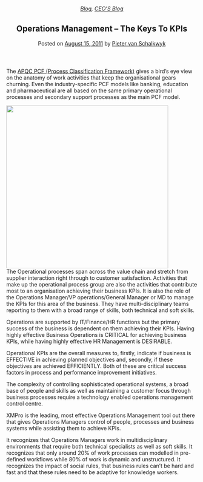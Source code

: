 
<article class="post-250 post type-post status-publish format-standard has-post-thumbnail hentry category-blog category-pieter-blog" id="post-250">
<div class="article-inner">
<header class="entry-header">
<div class="entry-header-text entry-header-text-top text-center">
<h6 class="entry-category is-xsmall"><a href="https://xmpro.com/category/blog/" rel="category tag">Blog</a>, <a href="https://xmpro.com/category/blog/pieter-blog/" rel="category tag">CEO'S Blog</a></h6><h1 class="entry-title">Operations Management – The Keys To KPIs</h1><div class="entry-divider is-divider small"></div>
<div class="entry-meta uppercase is-xsmall">
<span class="posted-on">Posted on <a href="https://xmpro.com/operations-management-the-keys-to-kpis/" rel="bookmark"><time class="entry-date published updated" datetime="2011-08-15T06:17:14+00:00">August 15, 2011</time></a></span> <span class="byline">by <span class="meta-author vcard"><a class="url fn n" href="https://xmpro.com/author/pietervs/">Pieter van Schalkwyk</a></span></span> </div>
</div>
</header>
<div class="entry-content single-page">
<p>The <a href="http://www.apqc.org/process-classification-framework" rel="noopener noreferrer" target="_blank">APQC PCF (Process Classification Framework)</a> gives a bird’s eye view on the anatomy of work activities that keep the organisational gears churning. Even the industry-specific PCF models like banking, education and pharmaceutical are all based on the same primary operational processes and secondary support processes as the main PCF model.</p>
<p><a href="https://xmpro.com/wp-content/uploads/2011/08/apqc_pcf.png"><img height="429" src="https://xmpro.com/wp-content/uploads/2011/08/apqc_pcf.png" width="427"/>
</a><br/>
The Operational processes span across the value chain and stretch from supplier interaction right through to customer satisfaction. Activities that make up the operational process group are also the activities that contribute most to an organisation achieving their business KPIs. It is also the role of the Operations Manager/VP operations/General Manager or MD to manage the KPIs for this area of the business. They have multi-disciplinary teams reporting to them with a broad range of skills, both technical and soft skills.</p>
<p>Operations are supported by IT/Finance/HR functions but the primary success of the business is dependent on them achieving their KPIs. Having highly effective Business Operations is CRITICAL for achieving business KPIs, while having highly effective HR Management is DESIRABLE.</p>
<p>Operational KPIs are the overall measures to, firstly, indicate if business is EFFECTIVE in achieving planned objectives and, secondly, if these objectives are achieved EFFICIENTLY. Both of these are critical success factors in process and performance improvement initiatives.</p>
<p>The complexity of controlling sophisticated operational systems, a broad base of people and skills as well as maintaining a customer focus through business processes require a technology enabled operations management control centre.</p>
<p>XMPro is the leading, most effective Operations Management tool out there that gives Operations Managers control of people, processes and business systems while assisting them to achieve KPIs.</p>
<p>It recognizes that Operations Managers work in multidisciplinary environments that require both technical specialists as well as soft skills. It recognizes that only around 20% of work processes can modelled in pre-defined workflows while 80% of work is dynamic and unstructured. It recognizes the impact of social rules, that business rules can’t be hard and fast and that these rules need to be adaptive for knowledge workers. </p>
<div class="blog-share text-center"><div class="is-divider medium"></div><div class="social-icons share-icons share-row relative"><a aria-label="Share on WhatsApp" class="icon button circle is-outline tooltip whatsapp show-for-medium" data-action="share/whatsapp/share" href="whatsapp://send?text=Operations%20Management%20%26%238211%3B%20The%20Keys%20To%20KPIs - https://xmpro.com/operations-management-the-keys-to-kpis/" title="Share on WhatsApp"><i class="icon-whatsapp"></i></a><a aria-label="Share on Facebook" class="icon button circle is-outline tooltip facebook" data-label="Facebook" href="https://www.facebook.com/sharer.php?u=https://xmpro.com/operations-management-the-keys-to-kpis/" onclick="window.open(this.href,this.title,'width=500,height=500,top=300px,left=300px'); return false;" rel="noopener nofollow" target="_blank" title="Share on Facebook"><i class="icon-facebook"></i></a><a aria-label="Share on Twitter" class="icon button circle is-outline tooltip twitter" href="https://twitter.com/share?url=https://xmpro.com/operations-management-the-keys-to-kpis/" onclick="window.open(this.href,this.title,'width=500,height=500,top=300px,left=300px'); return false;" rel="noopener nofollow" target="_blank" title="Share on Twitter"><i class="icon-twitter"></i></a><a aria-label="Email to a Friend" class="icon button circle is-outline tooltip email" href="/cdn-cgi/l/email-protection#d9e6aaacbbb3bcbaade496a9bcabb8adb0b6b7aafcebe994b8b7b8bebcb4bcb7adfcebe9fcebeffcebeae1ebe8e8fcea9bfcebe98db1bcfcebe992bca0aafcebe98db6fcebe9928990aaffbbb6bda0e49ab1bcbab2fcebe9adb1b0aafcebe9b6acadfcea98fcebe9b1adada9aafcea98fceb9ffceb9fa1b4a9abb6f7bab6b4fceb9fb6a9bcabb8adb0b6b7aaf4b4b8b7b8bebcb4bcb7adf4adb1bcf4b2bca0aaf4adb6f4b2a9b0aafceb9f" rel="nofollow" title="Email to a Friend"><i class="icon-envelop"></i></a><a aria-label="Pin on Pinterest" class="icon button circle is-outline tooltip pinterest" href="https://pinterest.com/pin/create/button?url=https://xmpro.com/operations-management-the-keys-to-kpis/&amp;media=https://xmpro.com/wp-content/uploads/2011/08/apqc_pcf.png&amp;description=Operations%20Management%20%26%238211%3B%20The%20Keys%20To%20KPIs" onclick="window.open(this.href,this.title,'width=500,height=500,top=300px,left=300px'); return false;" rel="noopener nofollow" target="_blank" title="Pin on Pinterest"><i class="icon-pinterest"></i></a><a aria-label="Share on LinkedIn" class="icon button circle is-outline tooltip linkedin" href="https://www.linkedin.com/shareArticle?mini=true&amp;url=https://xmpro.com/operations-management-the-keys-to-kpis/&amp;title=Operations%20Management%20%26%238211%3B%20The%20Keys%20To%20KPIs" onclick="window.open(this.href,this.title,'width=500,height=500,top=300px,left=300px'); return false;" rel="noopener nofollow" target="_blank" title="Share on LinkedIn"><i class="icon-linkedin"></i></a></div></div></div>
<nav class="navigation-post" id="nav-below" role="navigation">
<div class="flex-row next-prev-nav bt bb">
<div class="flex-col flex-grow nav-prev text-left">

</div>

</div>
</nav>
</div>
</article>
<div class="comments-area" id="comments">
</div>
